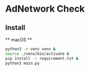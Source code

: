 # AdNetwork Check

## Install
** macOS **
```sh
python3 -m venv venv &
source ./venv/bin/activate &
pip install -r requirement.txt &
python3 main.py
```